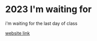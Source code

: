 # 2023 I'm waiting for </br>
i'm waiting for the last day of class

<a href="https://devcharlotte.github.io/2023-2024_miniProject/2023_imwaitingfor/">website link</a>


